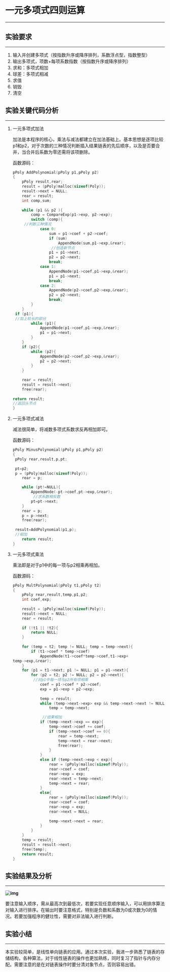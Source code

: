 # 一元多项式四则运算

------

## 实验要求

------

1. 输入并创建多项式（按指数升序或降序排列，系数浮点型，指数整型）
2. 输出多项式，项数+每项系数指数（按指数升序或降序排列）
3. 求和：多项式相加
4. 球差：多项式相减
5. 求值
6. 销毁
7. 清空

## 实验关键代码分析

------

1. 一元多项式加法

   加法是本程序的核心，乘法与减法都建立在加法基础上。基本思想是逐项比较p1和p2，对于次数的三种情况判断插入结果链表的先后顺序，以及是否要合并，当合并后系数为零还需将该项删除。

   函数源码：

   ```c
   pPoly AddPolynomial(pPoly p1,pPoly p2)
   {
       pPoly result,rear;
       result = (pPoly)malloc(sizeof(Poly));
       result->next = NULL;
       rear = result;
       int comp,sum;
    
       while (p1 && p2 ){
           comp = CompareExp(p1->exp, p2->exp);
           switch (comp){ 
   		//判断三种情况
               case 0:
                   sum = p1->coef + p2->coef;
                   if (sum)
                       AppendNode(sum,p1->exp,&rear);
   					//创造新节点
                   p1 = p1->next;
                   p2 = p2->next;
                   break;
               case 1:
                   AppendNode(p1->coef,p1->exp,&rear);
                   p1 = p1->next;
                   break;
               case 2:
                   AppendNode(p2->coef,p2->exp,&rear);
                   p2 = p2->next;
                   break;
           }
       }
   	if (p1){
   	//加上较长的部分
           while (p1){
               AppendNode(p1->coef,p1->exp,&rear);
               p1 = p1->next;
           }
       }
       if (p2){
           while (p2){
               AppendNode(p2->coef,p2->exp,&rear);
               p2 = p2->next;
           }
       }
    
       rear = result;
       result = result->next;
       free(rear);
       
   return result;
   //返回头节点
   }
   
   ```

2. 一元多项式减法

   减法很简单，将减数多项式系数求反再相加即可。

   函数源码：

   ```c
   pPoly MinusPolynomial(pPoly p1,pPoly p2)
   {
   	pPoly rear,result,p,pt;
   	
   	pt=p2;
   	p = (pPoly)malloc(sizeof(Poly));
       rear = p;
   
       while (pt!=NULL){
           AppendNode(-pt->coef,pt->exp,&rear);
   			//求系数相反数
           pt=pt->next;
       }
       rear = p;
       p = p->next;
       free(rear);
       
   	result=AddPolynomial(p1,p);
   	//相加
       return result;
   }
   
   ```

3. 一元多项式乘法

   乘法即是对于p1中的每一项与p2相乘再相加。

   函数源码：

   ```c
   pPoly MultPolynomial(pPoly t1,pPoly t2)
   {
       pPoly rear,result,temp,p1,p2;
       int coef,exp;
    
       result = (pPoly)malloc(sizeof(Poly));
       result->next = NULL;
       rear = result;
    
       if (!t1 || !t2){
           return NULL;
       }
    
       for (temp = t2; temp != NULL; temp = temp->next){
           if (t1->coef * temp->coef)
               AppendNode(t1->coef*temp->coef,t1->exp+
   temp->exp,&rear);
       }
       for (p1 = t1->next; p1 != NULL; p1 = p1->next){
           for (p2 = t2; p2 != NULL; p2 = p2->next){
   			//对p1中每一项与p2所有项相乘
               coef = p1->coef * p2->coef;
               exp = p1->exp + p2->exp;
    
               temp = result;
               while (temp->next->exp> exp && temp->next->next != NULL)
                   temp = temp->next;
   
   				//结果相加 
               if (temp->next->exp == exp){
                   temp->next->coef += coef;
                   if (temp->next->coef == 0){
                       rear = temp->next;
                       temp->next = rear->next;
                       free(rear);
                   }
               }
               else if (temp->next->exp < exp){
                   rear = (pPoly)malloc(sizeof(Poly));
                   rear->coef = coef;
                   rear->exp = exp;
                   rear->next = temp->next;
                   temp->next = rear;
               }
               else{
                   rear = (pPoly)malloc(sizeof(Poly));
                   rear->coef = coef;
                   rear->exp = exp;
                   rear->next = NULL;
    
                   temp->next->next = rear;
               }
           }
       }
       temp = result;
       result = result->next;
       free(temp);
       return result;
   }
   
   
   ```

## 实验结果及分析

------

**![img](file:///C:/Users/X1YOGA~1/AppData/Local/Temp/msohtmlclip1/01/clip_image002.png)**

要注意输入顺序，需从最高次到最低次，若要实现任意顺序输入，可以用排序算法对输入进行排序。在输出时要注意格式，特别是负数和系数为0或次数为0的情况。若要加强程序的健壮性，需要对非法输入进行判断。



## 实验小结

------

本实验较简单，是线性单向链表的应用。通过本次实验，我进一步熟悉了链表的存储结构，各种算法，对于线性链表的操作也更加熟练，同时复习了指针与内存分配。需要注意的是在对链表操作时要分清对象节点，否则容易出错。
